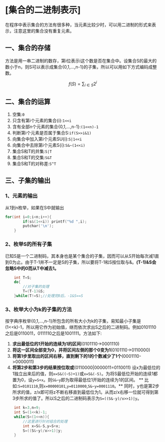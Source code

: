 # [集合的二进制表示]
在程序中表示集合的方法有很多种，当元素比较少时，可以用二进制的形式来表示，注意这里的集合没有重复元素。
## 一、集合的存储
方法是用一串二进制的数存，第i位表示i这个数是否在集合中。设集合S的最大的数小于n，则S可以表示成集合{0,1,...,n-1}的子集，所以可以用如下方式编码成整数。

$$ 
\begin
{equation}
f(S)=\sum_{i\in S} 2^i 
\end{equation}
$$ 

## 二、集合的运算
1. 空集:`0`
2. 只含有第i个元素的集合{i}:`1<<i`
3. 含有全部n个元素的集合{0,1,...,n-1}:`(1<<n)-1`
4. 判断第i个元素是否属于集合S:`if(S>>i&1)`
5. 向集合中加入第i个元素SU{i}:`S|1<<i`
6. 向集合中去除第i个元素S\{i}:`S&~(1<<i)`
7. 集合S和T的并集:`S|T`
8. 集合S和T的交集:`S&T`
9. 集合S和T的对称差:`S^T`
## 三、子集的输出
### 1、元素的输出
从1到n枚举，如果在S中就输出
```c++
for(int i=0;i<n;i++){
        if(s&(1<<i)) printf("%d ",i);
        putchar('\n');
    }
```
### 2、枚举S的所有子集
已知S是一个二进制码，其本身也是某个集合的子集，因而可以从S开始每次减1直到0为止。由于T-1并不一定是S的子集，所以要将T-1和S按位取与&。**(T-1)&S会忽略S中的0而从T中减去1。**
```c++
    int T=S;
    do{
        //对子集的处理
        T=(T-1)&S;
    }while(T!=S);//处理完0后，-1&S==S
```

### 3、枚举大小为k的子集的方法
按字典序枚举{0,1,...,n-1}所包含的所有大小为k的子集，易知最小子集是(1<<k)-1，所以用它作为初始值，继而依次求出S之后的二进制码。例如0101110之后是0110011，0111110之后是1001111。方法如下:
1. **求出最低位的1开始的连续为1的区间**(0101110->0001110)
2. **将这一区间全部变为0，并将区间左侧的那个0变为1**(0101110->0110000)
3. **将第1步里取出的区间右移，直到剩下的1的个数减少了1个**(0001110->0000011)
4. **将第2步和第3步的结果按位取或**(0110000|0000011=0110011)
设x为最低位的1独立出来后的值，则`x=S&((~S)+1)`或`x=S&(-S)`。为将S最低位开始的连续1都置为0，设`y=S+x`。则`S&~y`即为取得最低位1开始的连续为1的区间。
** 比如:`S=0101110`,则`x=00000101`,`y=0110000`,`S&~y=0001110`。**
同时，y也是第2步所求的值，z/x即可将z不断右移直到最低位为1。从而z/x右移一位就可得到第3步所求的值了。所以S之后的二进制码表示为`S=((S&-y)/x>>1)|y`。

```c++
    int k=3,n=9;
    int S=(1<<k)-1;
    while(S<(1<<n)){
        //这里进行针对组合的处理
        int x=S&-S,y=S+x;
        S=((S&~y)/x>>1)|y;
    }
```



